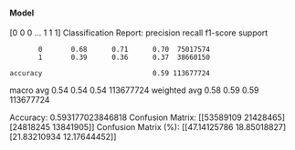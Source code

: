 #### Model
[0 0 0 ... 1 1 1]
Classification Report:
              precision    recall  f1-score   support

           0       0.68      0.71      0.70  75017574
           1       0.39      0.36      0.37  38660150

    accuracy                           0.59 113677724
   macro avg       0.54      0.54      0.54 113677724
weighted avg       0.58      0.59      0.59 113677724

Accuracy: 0.593177023846818
Confusion Matrix:
[[53589109 21428465]
 [24818245 13841905]]
Confusion Matrix (%):
[[47.14125786 18.85018827]
 [21.83210934 12.17644452]]
